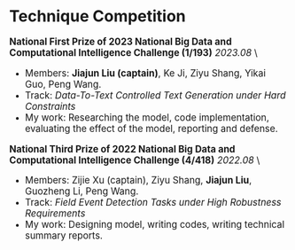 # Technique Competition

<div class='paper-box-text' style="font-size: larger;" markdown="1">

**National First Prize of 2023 National Big Data and Computational Intelligence Challenge (1/193)**  *2023.08* \\
- Members: **Jiajun Liu (captain)**, Ke Ji, Ziyu Shang, Yikai Guo, Peng Wang.
- Track: *Data-To-Text Controlled Text Generation under Hard Constraints*
- My work: Researching the model, code implementation, evaluating the effect of the model, reporting and defense. 

**National Third Prize of 2022 National Big Data and Computational Intelligence Challenge (4/418)**  *2022.08* \\
- Members: Zijie Xu (captain), Ziyu Shang, **Jiajun Liu**, Guozheng Li, Peng Wang.
- Track: *Field Event Detection Tasks under High Robustness Requirements*
- My work: Designing model, writing codes, writing technical summary reports. 

</div>
